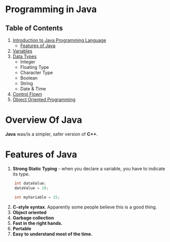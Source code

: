 # Programming in Java

## Table of Contents
1. [Introduction to Java Programming Language](#Introduction-to-Java-Programming-Language)
    - [Features of Java](#Features-of-Java)
2. [Variables](https://github.com/nyangweso-rodgers/Java_Projects/tree/main/Variables)
3. [Data Types](https://github.com/nyangweso-rodgers/Java_Projects/tree/main/Data_Types)
    - Integer
    - Floating Type
    - Character Type
    - Boolean
    - String
    - Date & Time
4. [Control Flown](https://github.com/nyangweso-rodgers/Java_Projects/tree/main/Control_Flow)
5. [Object Oriented Programming](https://github.com/nyangweso-rodgers/Java_Projects/tree/main/Object_Oriented_Programming_in_Java)

# Overview Of Java
__Java__ was/is a simpler, safer version of __C++__. 


# Features of Java
1. __Strong Static Typing__ - when you declare a variable, you have to indicate its type. 
```java
    int dataValue;
    dataValue = 10;

    int myVariable = 15;
```
2. __C-style syntax__. Apparently some people believe this is a good thing.
3. __Object oriented__
4. __Garbage collection__
5. __Fast in the right hands.__
6. __Portable__
7. __Easy to understand most of the time.__